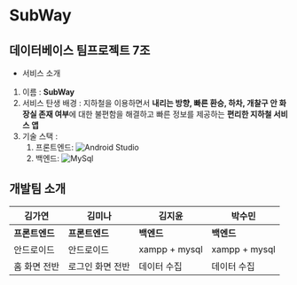 # SubWay

## 데이터베이스 팀프로젝트 7조

- 서비스 소개

1. 이름 : **SubWay**
2. 서비스 탄생 배경 : 지하철을 이용하면서 **내리는 방향, 빠른 환승, 하차, 개찰구 안 화장실 존재 여부**에 대한 불편함을 해결하고 빠른 정보를 제공하는 **편리한 지하철 서비스 앱**
3. 기술 스택 :
   1. 프론트엔드: ![Android Studio](https://img.shields.io/badge/Android%20Studio-3DDC84.svg?&style=for-the-badge&logo=Android%20Studio&logoColor=white)
   2. 백엔드: ![MySql](https://img.shields.io/badge/MySql-#4479A1.svg?&style=for-the-badge&logo=MySql&logoColor=white)

## 개발팀 소개
|김가연|김미나|김지윤|박수민|
|------|---|---|---|
|**프론트엔드**|**프론트엔드**|**백엔드**|**백엔드**|
|안드로이드|안드로이드|xampp + mysql|xampp + mysql|
|홈 화면 전반|로그인 화면 전반|데이터 수집|데이터 수집|
